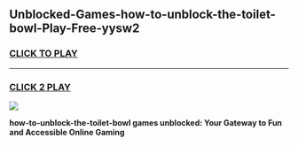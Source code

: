 
## Unblocked-Games-how-to-unblock-the-toilet-bowl-Play-Free-yysw2
<h3>
<a href="https://premium76.site?title=how-to-unblock-the-toilet-bowl&ref=21A">CLICK TO PLAY</a></h3>
<hr>

<h3>
<a href="https://premium76.site?title=how-to-unblock-the-toilet-bowl&ref=21A">CLICK 2 PLAY</a>
  
</h3>

<a href="https://premium76.site?title=how-to-unblock-the-toilet-bowl&ref=21A"><img src="https://clearcache.store/games.png"></a>


**how-to-unblock-the-toilet-bowl games unblocked: Your Gateway to Fun and Accessible Online Gaming**
